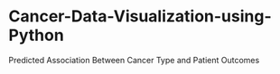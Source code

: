 # Cancer-Data-Visualization-using-Python
Predicted Association Between Cancer Type and Patient Outcomes
